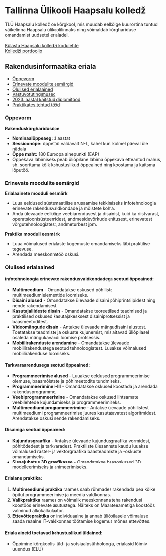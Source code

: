 # Tallinna Ülikooli Haapsalu kolledž
TLÜ Haapsalu kolledž on kõrgkool, mis muudab eelkõige kuurortina tuntud väikelinna Haapsalu ülikoolilinnaks ning võimaldab kõrghariduse omandamist uudsetel erialadel. <br><br>
[Külasta Haapsalu kolledži kodulehte](https://www.tlu.ee/haapsalu) <br>
[Kolledži portfoolio](https://github.com/TLUHK-portfolio)

## Rakendusinformaatika eriala

- [Õppevorm](#õppevorm)
- [Erinevate moodulite eemärgid](#erinevate-moodulite-eemärgid)
- [Olulised erialaained](#olulised-erialaained)
- [Vastuvõtutingimused](./vastuvõtutingimused/README.md)
- [2023. aastal kaitstud diplomitööd](https://github.com/TLUHK-Portfolio/Portfoolio/blob/main/RIF/diplomitood/README.md)
- [Praktikates tehtud tööd](https://github.com/TLUHK-Portfolio/Portfoolio/blob/main/RIF/praktikad/README.md)

### Õppevorm

**Rakenduskõrgharidusõpe**
- **Nominaalõppeaeg:** 3 aastat
- **Sessioonõpe:** õppetöö valdavalt N-L, kahel kuni kolmel päeval üle nädala
- **Õppe maht:** 180 Euroopa ainepunkti (EAP)
- Õppekava läbimiseks peab üliõpilane läbima õppekava etteantud mahus, sh. sooritama kõik kohustuslikud õppeained ning koostama ja kaitsma lõputöö.

### Erinevate moodulite eemärgid

**Erialaainete mooduli eesmärk**
- Luua eeldused süstemaatilise arusaamise tekkimiseks infotehnoloogia erinevate rakendusvaldkondade ja mõistete kohta.
- Anda ülevaade eelkõige veebiarendusest ja disainist, kuid ka riistvarast, operatsioonisüsteemidest, andmesidevõrkude ehitusest, erinevatest võrgutehnoloogiatest, andmeturbest jpm.

**Praktika mooduli eesmärk**
- Luua võimalused erialaste kogemuste omandamiseks läbi praktilise tegevuse.
- Arendada meeskonnatöö oskusi.

### Olulised erialaained

#### Infotehnoloogia erinevate rakendusvaldkondadega seotud õppeained:
- **Multimeedium** - Omandatakse oskused põhiliste multimeediumielementide loomiseks.
- **Disaini alused** - Omandatakse ülevaade disaini põhiprintsiipidest ning nende rakendamisest.
- **Kasutajaliideste disain** - Omandatakse teoreetilised teadmised ja praktilised oskused kasutajakesksest disainiprotsessist ja baasmeetoditest.
- **Videomängude disain** - Antakse ülevaade mängudisaini alustest. Toetatakse teadmiste ja oskuste kujunemist, mis aitavad üliõpilasel osaleda mängukavandi loomise protsessis.
- **Mobiilirakenduste arendamine** - Omandatakse ülevaade mobiilirakendustega seotud tehnoloogiatest. Luuakse võimalused mobiilirakenduse loomiseks.

#### Tarkvaraarendusega seotud õppeained:
- **Programmeerimise alused** - Luuakse eeldused programmeerimise olemuse, baasmõistete ja põhimeetodite tundmiseks.
- **Programmeerimine I-III** -  Omandatakse oskused koostada ja arendada rakendusprogramme.
- **Veebiprogrammeerimine** - Omandatakse oskused lihtsamate veebilehtede kujundamiseks ja programmeerimiseks.
- **Multimeediumi programmeerimine** - Antakse ülevaade põhilistest multimeediumi programmeerimise juures kasutatavatest algoritmidest. Arendatakse oskusi nende rakendamiseks.

#### Disainiga seotud õppeained:
- **Kujundusgraafika** - Antakse ülevaade kujundusgraafika vormidest, põhitõdedest ja tarkvaradest. Praktiliste ülesannete kaudu luuakse võimalused raster- ja vektorgraafika baasteadmiste ja -oskuste omandamiseks.
- **Sissejuhatus 3D graafikasse** - Omandatakse baasoskused 3D modelleerimiseks ja animeerimiseks.

#### Erialane praktika:
1. **Multimeediumi praktika** raames saab rühmades rakendada pea kõike õpitut programmeerimise ja meedia valdkonnas.
2. **Valikpraktika** raames on võimalik meeskonnana teha rakendusi koostöös erinevate asutustega. Näiteks on Maanteeametiga koostöös valminud alkokalkulaator.
3. **Ettevõttepraktika** on individuaalne ja annab üliõpilasele võimaluse saada reaalne IT-valdkonnas töötamise kogemus mõnes ettevõttes.

#### Eriala aineid toetavad kohustuslikud üldained: 
- Õppimine kõrgkoolis, üld- ja sotsiaalpsühholoogia, erialasid lõimiv uuendus (ELU)
